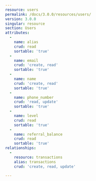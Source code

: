 ```yaml
---
resource: users
permalink: /docs/3.0.0/resources/users/
version: 3.0.0
singular: resource
section: Users
attributes:
  -
    name: alias
    crud: read
    sortable: 'true'
  -
    name: email
    crud: 'create, read'
    sortable: 'true'
  -
    name: name
    crud: 'create, read'
    sortable: 'true'
  -
    name: phone_number
    crud: 'read, update'
    sortable: 'true'
  -
    name: level
    crud: read
    sortable: 'true'
  -
    name: referral_balance
    crud: read
    sortable: 'true'
relationships:
  -
    resource: transactions
    alias: transactions
    crud: 'create, read, update'

---
```


